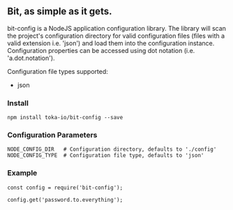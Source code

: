 ## Bit, as simple as it gets.

bit-config is a NodeJS application configuration library. The library will scan the project's configuration directory for valid configuration files (files with a valid extension i.e. 'json') and load them into the configuration instance. Configuration properties can be accessed using dot notation (i.e. 'a.dot.notation').

Configuration file types supported:
* json

### Install
```
npm install toka-io/bit-config --save
```

### Configuration Parameters
```
NODE_CONFIG_DIR   # Configuration directory, defaults to './config'
NODE_CONFIG_TYPE  # Configuration file type, defaults to 'json'
```

### Example
```
const config = require('bit-config');

config.get('password.to.everything');
```

